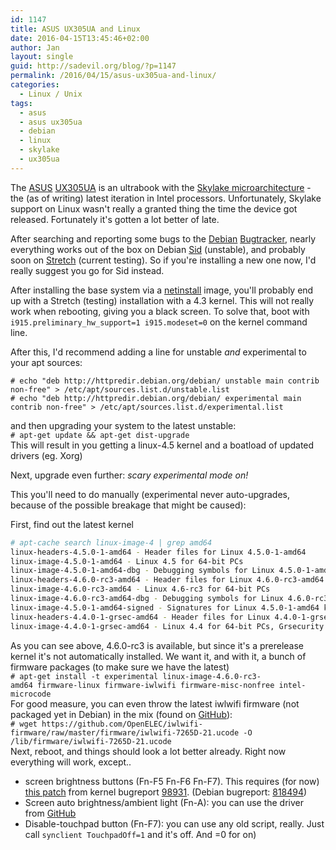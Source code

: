 ```yaml
---
id: 1147
title: ASUS UX305UA and Linux
date: 2016-04-15T13:45:46+02:00
author: Jan
layout: single
guid: http://sadevil.org/blog/?p=1147
permalink: /2016/04/15/asus-ux305ua-and-linux/
categories:
  - Linux / Unix
tags:
  - asus
  - asus ux305ua
  - debian
  - linux
  - skylake
  - ux305ua
---
```

The <a href="https://www.asus.com/" target="_blank">ASUS</a> <a href="https://www.asus.com/us/Notebooks/ASUS-ZenBook-UX305UA/" target="_blank">UX305UA</a> is an ultrabook with the <a href="https://en.wikipedia.org/wiki/Skylake_(microarchitecture)" target="_blank">Skylake microarchitecture</a> - the (as of writing) latest iteration in Intel processors. Unfortunately, Skylake support on Linux wasn't really a granted thing the time the device got released. Fortunately it's gotten a lot better of late.

After searching and reporting some bugs to the <a href="https://www.debian.org/" target="_blank">Debian</a> <a href="https://www.debian.org/Bugs/" target="_blank">Bugtracker</a>, nearly everything works out of the box on Debian <a href="https://www.debian.org/releases/sid/" target="_blank">Sid</a> (unstable), and probably soon on <a href="https://www.debian.org/releases/stretch/" target="_blank">Stretch</a> (current testing). So if you're installing a new one now, I'd really suggest you go for Sid instead.

After installing the base system via a <a href="https://www.debian.org/devel/debian-installer/" target="_blank">netinstall</a> image, you'll probably end up with a Stretch (testing) installation with a 4.3 kernel. This will not really work when rebooting, giving you a black screen. To solve that, boot with 
`i915.preliminary_hw_support=1 i915.modeset=0` on the kernel command line.

After this, I'd recommend adding a line for unstable _and_ experimental to your apt sources:

```
# echo "deb http://httpredir.debian.org/debian/ unstable main contrib non-free" > /etc/apt/sources.list.d/unstable.list
# echo "deb http://httpredir.debian.org/debian/ experimental main contrib non-free" > /etc/apt/sources.list.d/experimental.list
```
and then upgrading your system to the latest unstable:  
`# apt-get update && apt-get dist-upgrade`  
This will result in you getting a linux-4.5 kernel and a boatload of updated drivers (eg. Xorg)

Next, upgrade even further: _scary experimental mode on!_ 

This you'll need to do manually (experimental never auto-upgrades, because of the possible breakage that might be caused):

First, find out the latest kernel
```bash
# apt-cache search linux-image-4 | grep amd64
linux-headers-4.5.0-1-amd64 - Header files for Linux 4.5.0-1-amd64
linux-image-4.5.0-1-amd64 - Linux 4.5 for 64-bit PCs
linux-image-4.5.0-1-amd64-dbg - Debugging symbols for Linux 4.5.0-1-amd64
linux-headers-4.6.0-rc3-amd64 - Header files for Linux 4.6.0-rc3-amd64
linux-image-4.6.0-rc3-amd64 - Linux 4.6-rc3 for 64-bit PCs
linux-image-4.6.0-rc3-amd64-dbg - Debugging symbols for Linux 4.6.0-rc3-amd64
linux-image-4.5.0-1-amd64-signed - Signatures for Linux 4.5.0-1-amd64 kernel and modules
linux-headers-4.4.0-1-grsec-amd64 - Header files for Linux 4.4.0-1-grsec-amd64
linux-image-4.4.0-1-grsec-amd64 - Linux 4.4 for 64-bit PCs, Grsecurity protection
```

As you can see above, 4.6.0-rc3 is available, but since it's a prerelease kernel it's not automatically installed. We want it, and with it, a bunch of firmware packages (to make sure we have the latest)  
`# apt-get install -t experimental linux-image-4.6.0-rc3-amd64 firmware-linux firmware-iwlwifi firmware-misc-nonfree intel-microcode`  
For good measure, you can even throw the latest iwlwifi firmware (not packaged yet in Debian) in the mix (found on <a href="https://github.com/OpenELEC/iwlwifi-firmware/tree/master/firmware" target="_blank">GitHub</a>):  
`# wget https://github.com/OpenELEC/iwlwifi-firmware/raw/master/firmware/iwlwifi-7265D-21.ucode -O /lib/firmware/iwlwifi-7265D-21.ucode`  
Next, reboot, and things should look a lot better already. Right now everything will work, except..

  * screen brightness buttons (Fn-F5 Fn-F6 Fn-F7). This requires (for now) <a href="https://bugzilla.kernel.org/attachment.cgi?id=195071" target="_blank">this patch</a> from kernel bugreport <a href="https://bugzilla.kernel.org/show_bug.cgi?id=98931" target="_blank">98931</a>. (Debian bugreport: <a href="https://bugs.debian.org/cgi-bin/bugreport.cgi?bug=818494" target="_blank">818494</a>)
  * Screen auto brightness/ambient light (Fn-A): you can use the driver from <a href="https://github.com/danieleds/als" target="_blank">GitHub</a>
  * Disable-touchpad button (Fn-F7): you can use any old script, really. Just call `synclient TouchpadOff=1` and it's off. And =0 for on)